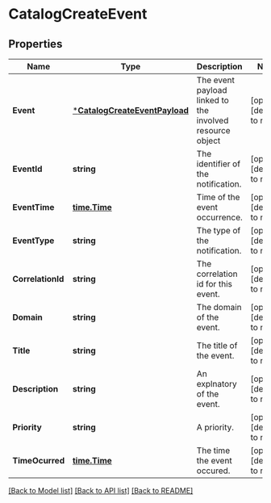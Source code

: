 # CatalogCreateEvent

## Properties
Name | Type | Description | Notes
------------ | ------------- | ------------- | -------------
**Event** | [***CatalogCreateEventPayload**](CatalogCreateEventPayload.md) | The event payload linked to the involved resource object | [optional] [default to null]
**EventId** | **string** | The identifier of the notification. | [optional] [default to null]
**EventTime** | [**time.Time**](time.Time.md) | Time of the event occurrence. | [optional] [default to null]
**EventType** | **string** | The type of the notification. | [optional] [default to null]
**CorrelationId** | **string** | The correlation id for this event. | [optional] [default to null]
**Domain** | **string** | The domain of the event. | [optional] [default to null]
**Title** | **string** | The title of the event. | [optional] [default to null]
**Description** | **string** | An explnatory of the event. | [optional] [default to null]
**Priority** | **string** | A priority. | [optional] [default to null]
**TimeOcurred** | [**time.Time**](time.Time.md) | The time the event occured. | [optional] [default to null]

[[Back to Model list]](../README.md#documentation-for-models) [[Back to API list]](../README.md#documentation-for-api-endpoints) [[Back to README]](../README.md)


